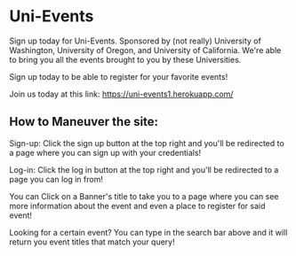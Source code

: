 # Uni-Events

Sign up today for Uni-Events. Sponsored by (not really) University of Washington, University of Oregon, and University of California. We're able to bring you all the events 
brought to you by these Universities. 

Sign up today to be able to register for your favorite events!

Join us today at this link:
https://uni-events1.herokuapp.com/

## How to Maneuver the site:

Sign-up: Click the sign up button at the top right and you'll be redirected to a page where you can sign up with your credentials!

Log-in: Click the log in button at the top right and you'll be redirected to a page you can log in from!

You can Click on a Banner's title to take you to a page where you can see more information about the event and even a place to register for said event!

Looking for a certain event? You can type in the search bar above and it will return you event titles that match your query!
